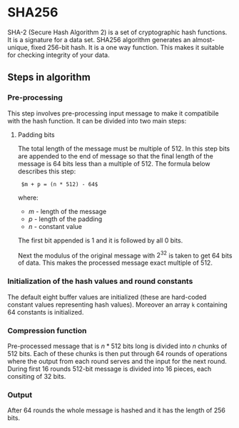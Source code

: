 # SHA256

SHA-2 (Secure Hash Algorithm 2) is a set of cryptographic hash functions. It is a signature for a data set. SHA256 algorithm generates an almost-unique, fixed 256-bit hash. It is a one way function. This makes it suitable for checking integrity of your data.

## Steps in algorithm

### Pre-processing

This step involves pre-processing input message to make it compatibile with the hash function. It can be divided into two main steps:

1. Padding bits

    The total length of the message must be multiple of 512. In this step bits are appended to the end of message so that the final length of the message is 64 bits less than a multiple of 512. The formula below describes this step:

        $m + p = (n * 512) - 64$

    where:
    - $m$ - length of the message
    - $p$ - length of the padding
    - $n$ - constant value

    The first bit appended is 1 and it is followed by all 0 bits.

    Next the modulus of the original message with $2^32$ is taken to get 64 bits of data. This makes the processed message exact multiple of 512.

### Initialization of the hash values and round constants

The default eight buffer values are initialized (these are hard-coded constant values representing hash values). Moreover an array `k` containing 64 constants is initialized.

### Compression function

Pre-processed message that is $n*512$ bits long is divided into $n$ chunks of $512$ bits. Each of these chunks is then put through 64 rounds of operations where the output from each round serves and the input for the next round. During first 16 rounds 512-bit message is divided into 16 pieces, each consiting of 32 bits.

### Output

After 64 rounds the whole message is hashed and it has the length of 256 bits.
